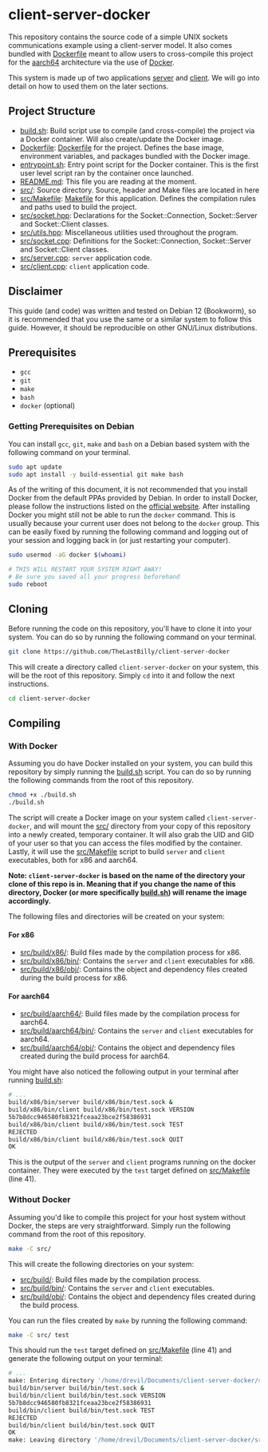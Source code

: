 # client-server-docker

This repository contains the source code of a simple UNIX sockets communications example using a client-server model. It also comes bundled with [Dockerfile](./Dockerfile) meant to allow users to cross-compile this project for the [aarch64](https://en.wikipedia.org/wiki/AArch64) architecture via the use of [Docker](https://en.wikipedia.org/wiki/Docker).

This system is made up of two applications [server](src/server.cpp) and [client](src/client.cpp). We will go into detail on how to used them on the later sections.

## Project Structure
- [build.sh](./build.sh): Build script use to compile (and cross-compile) the project via a Docker container. Will also create/update the Docker image.
- [Dockerfile](./Dockerfile): [Dockerfile](https://docs.docker.com/reference/dockerfile/) for the project. Defines the base image, environment variables, and packages bundled with the Docker image.
- [entrypoint.sh](./entrypoint.sh): Entry point script for the Docker container. This is the first user level script ran by the container once launched.
- [README.md](./README.md): This file you are reading at the moment.
- [src/](./src/): Source directory. Source, header and Make files are located in here
- [src/Makefile](src/Makefile): [Makefile](https://makefiletutorial.com/) for this application. Defines the compilation rules and paths used to build the project.
- [src/socket.hpp](src/socket.hpp): Declarations for the Socket::Connection, Socket::Server and Socket::Client classes.
- [src/utils.hpp](src/utils.hpp): Miscellaneous utilities used throughout the program.
- [src/socket.cpp](src/socket.cpp): Definitions for the Socket::Connection, Socket::Server and Socket::Client classes.
- [src/server.cpp](src/server.cpp): `server` application code.
- [src/client.cpp](src/client.cpp): `client` application code.

## Disclaimer
This guide (and code) was written and tested on Debian 12 (Bookworm), so it is recommended that you use the same or a similar system to follow this guide. However, it should be reproducible on other GNU/Linux distributions.

## Prerequisites
- `gcc`
- `git`
- `make`
- `bash`
- `docker` (optional)

### Getting Prerequisites on Debian
You can install `gcc`, `git`, `make` and `bash` on a Debian based system with the following command on your terminal.
```bash
sudo apt update
sudo apt install -y build-essential git make bash
```

As of the writing of this document, it is not recommended that you install Docker from the default PPAs provided by Debian. In order to install Docker, please follow the instructions listed on the [official website](https://docs.docker.com/engine/install/debian/#install-using-the-repository). After installing Docker you might still not be able to run the `docker` command. This is usually because your current user does not belong to the `docker` group. This can be easily fixed by running the following command and logging out of your session and logging back in (or just restarting your computer).

```bash
sudo usermod -aG docker $(whoami)

# THIS WILL RESTART YOUR SYSTEM RIGHT AWAY!
# Be sure you saved all your progress beforehand
sudo reboot
```

## Cloning
Before running the code on this repository, you'll have to clone it into your system. You can do so by running the following command on your terminal.
```bash
git clone https://github.com/TheLastBilly/client-server-docker
```

This will create a directory called `client-server-docker` on your system, this will be the root of this repository. Simply `cd` into it and follow the next instructions.
```bash
cd client-server-docker
```

## Compiling
### With Docker
Assuming you do have Docker installed on your system, you can build this repository by simply running the [build.sh](./build.sh) script. You can do so by running the following commands from the root of this repository.

```bash
chmod +x ./build.sh
./build.sh
```

The script will create a Docker image on your system called `client-server-docker`, and will mount the [src/](src/) directory from your copy of this repository into a newly created, temporary container. It will also grab the UID and GID of your user so that you can access the files modified by the container. Lastly, it will use the [src/Makefile](src/Makefile) script to build `server` and `client` executables, both for x86 and aarch64.

**Note: `client-server-docker` is based on the name of the directory your clone of this repo is in. Meaning that if you change the name of this directory, Docker (or more specifically [build.sh](./build.sh)) will rename the image accordingly.**

The following files and directories will be created on your system:

#### For x86

- [src/build/x86/](src/build/): Build files made by the compilation process for x86.
- [src/build/x86/bin/](src/build/bin/): Contains the `server` and `client` executables for x86.
- [src/build/x86/obj/](src/build/obj/): Contains the object and dependency files created during the build process for x86.

#### For aarch64

- [src/build/aarch64/](src/build/): Build files made by the compilation process for aarch64.
- [src/build/aarch64/bin/](src/build/bin/): Contains the `server` and `client` executables for aarch64.
- [src/build/aarch64/obj/](src/build/obj/): Contains the object and dependency files created during the build process for aarch64.

You might have also noticed the following output in your terminal after running [build.sh](./build.sh):
```bash
# ...
build/x86/bin/server build/x86/bin/test.sock &
build/x86/bin/client build/x86/bin/test.sock VERSION
5b7b8dcc946580fb8321fceaa23bce2f58386931
build/x86/bin/client build/x86/bin/test.sock TEST
REJECTED
build/x86/bin/client build/x86/bin/test.sock QUIT
OK
```

This is the output of the `server` and `client` programs running on the docker container. They were executed by the `test` target defined on [src/Makefile](src/Makefile) (line 41).

### Without Docker
Assuming you'd like to compile this project for your host system without Docker, the steps are very straightforward. Simply run the following command from the root of this repository.

```bash
make -C src/
```

This will create the following directories on your system:
- [src/build/](src/build/): Build files made by the compilation process.
- [src/build/bin/](src/build/bin/): Contains the `server` and `client` executables.
- [src/build/obj/](src/build/obj/): Contains the object and dependency files created during the build process.

You can run the files created by `make` by running the following command:
```bash
make -C src/ test
```

This should run the `test` target defined on [src/Makefile](src/Makefile) (line 41) and generate the following output on your terminal:
```bash
# ...
make: Entering directory '/home/drevil/Documents/client-server-docker/src'
build/bin/server build/bin/test.sock &
build/bin/client build/bin/test.sock VERSION
5b7b8dcc946580fb8321fceaa23bce2f58386931
build/bin/client build/bin/test.sock TEST
REJECTED
build/bin/client build/bin/test.sock QUIT
OK
make: Leaving directory '/home/drevil/Documents/client-server-docker/src'
```

